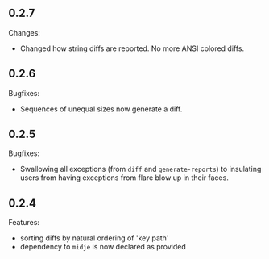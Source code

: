 ## 0.2.7

Changes:

  - Changed how string diffs are reported. No more ANSI colored diffs.

## 0.2.6

Bugfixes:

  - Sequences of unequal sizes now generate a diff.

## 0.2.5

Bugfixes:

  - Swallowing all exceptions (from `diff` and `generate-reports`) to insulating users from having exceptions from flare blow up in their faces.

## 0.2.4

Features:

  - sorting diffs by natural ordering of 'key path'
  - dependency to `midje` is now declared as provided
